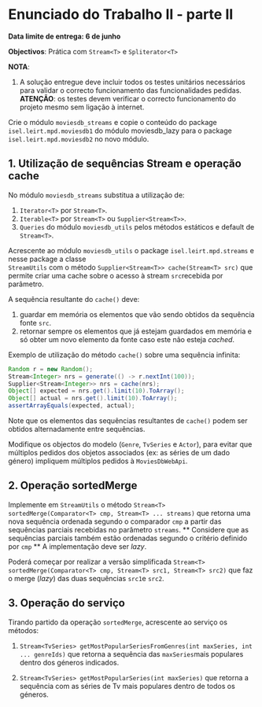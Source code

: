 # Enunciado do Trabalho II - parte II

**Data limite de entrega: 6 de junho**

**Objectivos**: Prática com `Stream<T>` e `Spliterator<T>`

**NOTA**: 
1.  A solução entregue deve incluir todos os testes unitários necessários para
    validar o correcto funcionamento das funcionalidades pedidas. 
    **ATENÇÃO**: os testes devem verificar o correcto funcionamento do projeto mesmo sem
    ligação à internet.



Crie o módulo `moviesdb_streams` e copie o conteúdo do package `isel.leirt.mpd.moviesdb1` do
módulo moviesdb_lazy para o package `isel.leirt.mpd.moviesdb2` no novo módulo.


## 1. Utilização de sequências Stream e operação cache

No módulo `moviesdb_streams` substitua a utilização de:

1. `Iterator<T>` por `Stream<T>`.
2. `Iterable<T>` por `Stream<T>` ou `Supplier<Stream<T>>`.
2. `Queries` do módulo `moviesdb_utils` pelos métodos estáticos e default de `Stream<T>`.

Acrescente ao módulo `moviesdb_utils` o package `isel.leirt.mpd.streams` e nesse package a  classe  
`StreamUtils` com o método `Supplier<Stream<T>> cache(Stream<T> src)` que permite criar uma cache sobre 
o acesso à stream `src`recebida por parâmetro.

A sequência resultante do `cache()` deve:
1. guardar em memória os elementos que vão sendo obtidos da sequência fonte `src`.
2. retornar sempre os elementos que já estejam guardados em
memória e só obter um novo elemento da fonte caso este não esteja _cached_.

Exemplo de utilização do método `cache()` sobre uma sequência infinita:

```java
Random r = new Random();
Stream<Integer> nrs = generate(() -> r.nextInt(100));
Supplier<Stream<Integer>> nrs = cache(nrs);
Object[] expected = nrs.get().limit(10).ToArray();
Object[] actual = nrs.get().limit(10).ToArray();
assertArrayEquals(expected, actual);
```
Note que os elementos das sequências resultantes de `cache()` podem ser obtidos alternadamente
entre sequências.

Modifique os objectos do modelo (`Genre`, `TvSeries` e `Actor`), para evitar que múltiplos pedidos dos objetos
associados (ex: as séries de um dado género) impliquem múltiplos pedidos à `MoviesDbWebApi`.

## 2. Operação sortedMerge

Implemente em `StreamUtils` o método `Stream<T> sortedMerge(Comparator<T> cmp, Stream<T> ... streams)` que 
retorna uma nova sequência ordenada segundo o comparador `cmp` a partir das sequências parciais recebidas no parâmetro `streams`.
** Considere que as sequências parciais também estão ordenadas segundo o critério definido por `cmp` **
A implementação deve ser _lazy_.

Poderá começar por realizar a versão simplificada `Stream<T> sortedMerge(Comparator<T> cmp, Stream<T> src1, Stream<T> src2)` que 
faz o merge (_lazy_) das duas sequências `src1`e `src2`.


## 3. Operação do serviço 

Tirando partido da operação `sortedMerge`, acrescente ao serviço os métodos:

1. `Stream<TvSeries> getMostPopularSeriesFromGenres(int maxSeries, int ... genreIds)` que retorna a sequência das `maxSeries`mais populares
   dentro dos géneros indicados.

2. `Stream<TvSeries> getMostPopularSeries(int maxSeries)` que retorna a sequência com as séries de Tv mais populares dentro de todos os géneros.










